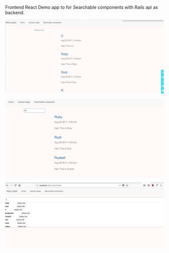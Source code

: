Frontend React Demo app to for Searchable components with Rails api as backend.

![img](https://github.com/jaypandya73/react-searchable/blob/master/list_component.png)

![img](https://github.com/jaypandya73/react-searchable/blob/master/search_component.png)

![img](https://github.com/jaypandya73/react-searchable/blob/master/searchable_component.png)

